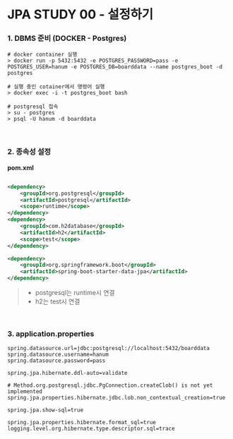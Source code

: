 # JPA STUDY 00 - 설정하기
### 1. DBMS 준비 (DOCKER - Postgres)
```text
# docker container 실행
> docker run -p 5432:5432 -e POSTGRES_PASSWORD=pass -e POSTGRES_USER=hanum -e POSTGRES_DB=boarddata --name postgres_boot -d postgres

# 실행 중인 cotainer에서 명령어 실행
> docker exec -i -t postgres_boot bash

# postgresql 접속
> su - postgres
> psql -U hanum -d boarddata
```

<br>

### 2. 종속성 설정
**pom.xml**
```xml

<dependency>
    <groupId>org.postgresql</groupId>
    <artifactId>postgresql</artifactId>
    <scope>runtime</scope>
</dependency>
<dependency>
    <groupId>com.h2database</groupId>
    <artifactId>h2</artifactId>
    <scope>test</scope>
</dependency>

<dependency>
    <groupId>org.springframework.boot</groupId>
    <artifactId>spring-boot-starter-data-jpa</artifactId>
</dependency>
```
> * postgresql는 runtime시 연결
> * h2는 test시 연결

<br>

### 3. application.properties
```text
spring.datasource.url=jdbc:postgresql://localhost:5432/boarddata
spring.datasource.username=hanum
spring.datasource.password=pass

spring.jpa.hibernate.ddl-auto=validate

# Method.org.postgresql.jdbc.PgConnection.createClob() is not yet implemented
spring.jpa.properties.hibernate.jdbc.lob.non_contextual_creation=true

spring.jpa.show-sql=true

spring.jpa.properties.hibernate.format_sql=true
logging.level.org.hibernate.type.descriptor.sql=trace
```